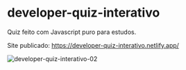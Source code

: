 # developer-quiz-interativo
Quiz feito com Javascript puro para estudos.

Site publicado: https://developer-quiz-interativo.netlify.app/

![developer-quiz-interativo-02](https://user-images.githubusercontent.com/57417305/96540363-e821cb80-1273-11eb-82a3-19e614bf3ca0.gif)
